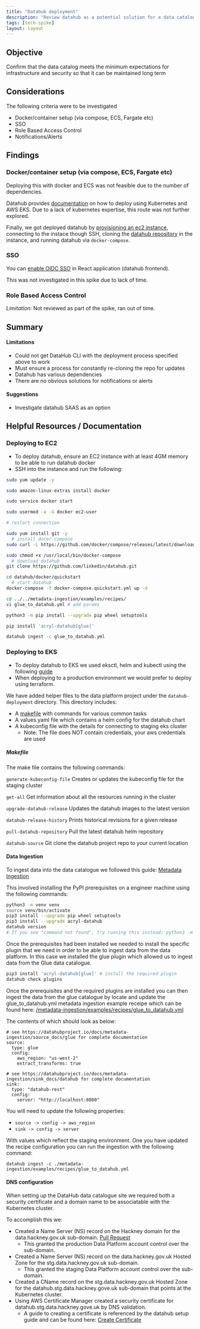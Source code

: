 ```yaml
---
title: "Datahub deployment"
description: "Review datahub as a potential solution for a data catalogue"
tags: [tech-spike]
layout: layout
---
```


## Objective

Confirm that the data catalog meets the minimum expectations for infrastructure and security so that it can be maintained long term

## Considerations

The following criteria were to be investigated

- Docker/container setup (via compose, ECS, Fargate etc)
- SSO
- Role Based Access Control
- Notifications/Alerts

## Findings

### Docker/container setup (via compose, ECS, Fargate etc)

Deploying this with docker and ECS was not feasible due to the number of dependencies.

Datahub provides [documentation](https://datahubproject.io/docs/deploy/aws) on how to deploy using Kubernetes and AWS EKS. Due to a lack of kubernetes expertise, this route was not further explored.

Finally, we got deployed datahub by [provisioning an ec2 instance](https://gist.github.com/elena-vi/032b3f4aba12a8e1d0ed8e7cb05fd66e), connecting to the instace though SSH, cloning the [datahub repository](https://github.com/linkedin/datahub) in the instance, and running datahub via `docker-compose`.

### SSO

You can [enable OIDC SSO][datahub-oidc-sso] in React application (datahub frontend).

This was not investigated in this spike due to lack of time.

[datahub-oidc-sso]: https://datahubproject.io/docs/how/auth/sso/configure-oidc-react/

### Role Based Access Control

_Limitation:_ Not reviewed as part of the spike, ran out of time.

## Summary

#### Limitations

- Could not get DataHub CLI with the deployment process specified above to work
- Must ensure a process for constantly re-cloning the repo for updates
- Datahub has various dependencies
- There are no obvious solutions for notifications or alerts

#### Suggestions

- Investigate datahub SAAS as an option

## Helpful Resources / Documentation

### Deploying to EC2

- To deploy datahub, ensure an EC2 instance with at least 4GM memory to be able to run datahub docker
- SSH into the instance and run the following:

```sh
sudo yum update -y

sudo amazon-linux-extras install docker

sudo service docker start

sudo usermod -a -G docker ec2-user

# restart connection

sudo yum install git -y
  # install docer-compose
sudo curl -L https://github.com/docker/compose/releases/latest/download/docker-compose-$(uname -s)-$(uname -m) -o /usr/local/bin/docker-compose

sudo chmod +x /usr/local/bin/docker-compose
  # download datahub
git clone https://github.com/linkedin/datahub.git

cd datahub/docker/quickstart
  # start datahub
docker-compose -f docker-compose.quickstart.yml up -d

cd ../../metadata-ingestion/examples/recipes/
vi glue_to_datahub.yml # add params

python3 -m pip install --upgrade pip wheel setuptools

pip install 'acryl-datahub[glue]'

datahub ingest -c glue_to_datahub.yml
```

### Deploying to EKS

- To deploy datahub to EKS we used eksctl, helm and kubectl using the following [guide][datahub-aws-setup-guide]
- When deploying to a production environment we would prefer to deploy using terraform.

We have added helper files to the data platform project under the `datahub-deployment` directory. This directory includes:

- A [makefile][datahub-makefile] with commands for various common tasks
- A values.yaml file which contains a helm config for the datahub chart
- A kubeconfig file with the details for connecting to staging eks cluster
  - Note: The file does NOT contain credentials, your aws credentials are used

##### Makefile

The make file contains the following commands:

`generate-kubeconfig-file`
Creates or updates the kubeconfig file for the staging cluster

`get-all`
Get information about all the resources running in the cluster

`upgrade-datahub-release`
Updates the datahub images to the latest version

`datahub-release-history`
Prints historical revisions for a given release

`pull-datahub-repository`
Pull the latest datahub helm repository

`datahub-source`
Git clone the datahub project repo to your current location

#### Data Ingestion

To ingest data into the data catalogue we followed this guide: [Metadata Ingestion][datahub-metadata-ingestion]

This involved installing the PyPI prerequisites on a engineer machine using the following commands:

```sh
python3 -m venv venv
source venv/bin/activate
pip3 install --upgrade pip wheel setuptools
pip3 install --upgrade acryl-datahub
datahub version
# If you see "command not found", try running this instead: python3 -m datahub version
```

Once the prerequisites had been installed we needed to install the specific plugin that we need in order to be able to
ingest data from the data platform. In this case we installed the glue plugin which allowed us to ingest data from the
Glue data catalogue.

```sh
pip3 install 'acryl-datahub[glue]' # install the required plugin
datahub check plugins
```

Once the prerequisites and the required plugins are installed you can then ingest the data from the glue catalogue by locate and update the glue_to_datahub.yml metadata ingestion example receipe which can be found here: [/metadata-ingestion/examples/recipes/glue_to_datahub.yml][metadata-ingestion-example]

The contents of which should look as below:

```
# see https://datahubproject.io/docs/metadata-ingestion/source_docs/glue for complete documentation
source:
  type: glue
  config:
    aws_region: "us-west-2"
    extract_transforms: true

# see https://datahubproject.io/docs/metadata-ingestion/sink_docs/datahub for complete documentation
sink:
  type: "datahub-rest"
  config:
    server: "http://localhost:8080"
```

You will need to update the following properties:

- `source -> config -> aws_region`
- `sink -> config -> server`

With values which reflect the staging environment. One you have updated the recipe configuration you can run the
ingestion with the following command:

```sh/
datahub ingest -c ./metadata-ingestion/examples/recipes/glue_to_datahub.yml
```

#### DNS configuration

When setting up the DataHub data catalogue site we required both a security certificate and a domain name to be associatable with the Kubernetes cluster.

To accomplish this we:

- Created a Name Server (NS) record on the Hackney domain for the data.hackney.gov.uk sub-domain. [Pull Request][dns-record-pull-request]
  - This granted the production Data Platform account control over the sub-domain.
- Created a Name Server (NS) record on the data.hackney.gov.uk Hosted Zone for the stg.data.hackney.gov.uk sub-domain.
  - This granted the staging Data Platform account control over the sub-domain.
- Created a CName record on the stg.data.hackney.gov.uk Hosted Zone for the datahub.stg.data.hackney.gove.uk sub-domain that points at the Kubernetes cluster.
- Using AWS Certificate Manager created a security certificate for datahub.stg.data.hackney.gove.uk by DNS validation.
  - A guide to creating a certificate is referenced by the datahub setup guide and can be found here: [Create Certificate][aws-create-certificate]

[datahub-makefile]: https://github.com/LBHackney-IT/Data-Platform/blob/datahub-eks-deployment/datahub-deployment/Makefile
[metadata-ingestion-example]: https://github.com/linkedin/datahub/blob/master/metadata-ingestion/examples/recipes/glue_to_datahub.yml
[datahub-metadata-ingestion]: https://datahubproject.io/docs/metadata-ingestion
[datahub-aws-setup-guide]: https://datahubproject.io/docs/deploy/aws
[dns-record-pull-request]: https://github.com/LBHackney-IT/infrastructure/pull/456/files#diff-ca01997613717d7b58e624d2faf9e939b9e1bc8debc83fd01c85158003b7d8ac
[aws-create-certificate]: https://docs.aws.amazon.com/acm/latest/userguide/gs-acm-request-public.html
